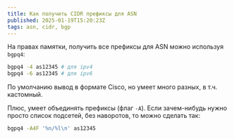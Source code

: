 ```yaml
---
title: Как получить CIDR префиксы для ASN
published: 2025-01-19T15:20:23Z
tags: asn, cidr, bgp
---
```


На правах памятки, получить все префиксы для ASN можно используя `bgpq4`:

```bash
bgpq4 -4 as12345 # для ipv4
bgpq4 -6 as12345 # для ipv6
```
По умолчанию вывод в формате Cisco, но умеет много разных, в т.ч. кастомный.

Плюс, умеет объединять префиксы (флаг `-A`).
Если зачем-нибудь нужно просто список подсетей, без наворотов, то можно сделать так:

```bash
bgpq4 -A4F '%n/%l\n' as12345
```
